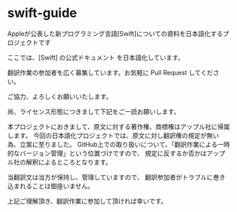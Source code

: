 swift-guide
===========

Appleが公表した新プログラミング言語[Swift]についての資料を日本語化するプロジェクトです

ここでは、[Swift] の公式ドキュメント を日本語化しています。

翻訳作業の参加者を広く募集しています。お気軽に Pull Request してください。

ご協力、よろしくお願いいたします。


尚、ライセンス形態につきまして下記をご一読お願いします。

本プロジェクトにおきまして、原文に対する著作権、商標権はアップル社に帰属します。
今回の日本語化プロジェクトでは、原文に対し翻訳権の規定が無い為、立案に至りました。
GitHub上での取り扱いについて、「翻訳作業による一時的なバージョン管理」という位置づけですので、
規定に反するか否かはアップル社の解釈によるところとなります。

当翻訳文は当方が保持し、管理していますので、
翻訳参加者がトラブルに巻き込まれることは御座いません。

上記ご理解頂き、翻訳作業に参加して頂ければ幸いです。
